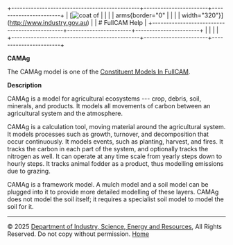 +----------------------------------------------+-----------------------+-----------------------+
| [![coat of                                   |                       | [](index.htm)         |
| arms](imgs/DISER-inline_Mono.png){border="0" |                       |                       |
| width="320"}](http://www.industry.gov.au)    |                       | # FullCAM Help        |
+----------------------------------------------+-----------------------+-----------------------+
|                                              |                       |                       |
+----------------------------------------------+-----------------------+-----------------------+

**CAMAg**

The CAMAg model is one of the [Constituent Models In
FullCAM](198_Constituent%20Models%20In%20FullCAM.htm).

**Description**

CAMAg is a model for agricultural ecosystems --- crop, debris, soil,
minerals, and products. It models all movements of carbon between an
agricultural system and the atmosphere.

CAMAg is a calculation tool, moving material around the agricultural
system. It models processes such as growth, turnover, and decomposition
that occur continuously. It models events, such as planting, harvest,
and fires. It tracks the carbon in each part of the system, and
optionally tracks the nitrogen as well. It can operate at any time scale
from yearly steps down to hourly steps. It tracks animal fodder as a
product, thus modelling emissions due to grazing.

CAMAg is a framework model. A mulch model and a soil model can be
plugged into it to provide more detailed modelling of these layers.
CAMAg does not model the soil itself; it requires a specialist soil
model to model the soil for it.

------------------------------------------------------------------------

© 2025 [Department of Industry, Science, Energy and
Resources](http://www.industry.gov.au "Department of Industry, Science, Energy and Resources"),
All Rights Reserved. Do not copy without permission.
[Home](index.htm "help index")
